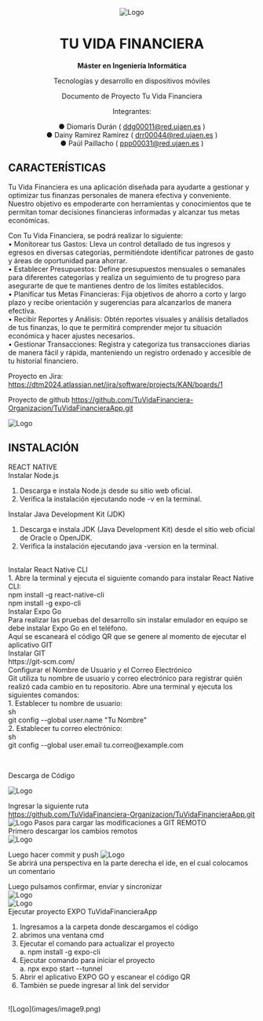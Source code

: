 <div align="center">

![Logo](images/image1.png)

# **TU VIDA FINANCIERA**
**Máster en Ingeniería Informática**


Tecnologías y desarrollo en dispositivos móviles



Documento de Proyecto
Tu Vida Financiera


Integrantes:

●	Diomaris Durán ( ddg00011@red.ujaen.es )<br/>
●	Dainy Ramirez Ramirez ( drr00044@red.ujaen.es )<br/>
●	Paúl Paillacho ( ppp00031@red.ujaen.es )



</div>

## CARACTERÍSTICAS
Tu Vida Financiera es una aplicación diseñada para ayudarte a gestionar y optimizar tus finanzas personales de manera efectiva y conveniente. Nuestro objetivo es empoderarte con herramientas y conocimientos que te permitan tomar decisiones financieras informadas y alcanzar tus metas económicas. <br/>

Con Tu Vida Financiera, se podrá realizar lo siguiente: <br/>
•	Monitorear tus Gastos: Lleva un control detallado de tus ingresos y egresos en diversas categorías, permitiéndote identificar patrones de gasto y áreas de oportunidad para ahorrar. <br/>
•	Establecer Presupuestos: Define presupuestos mensuales o semanales para diferentes categorías y realiza un seguimiento de tu progreso para asegurarte de que te mantienes dentro de los límites establecidos. <br/>
•	Planificar tus Metas Financieras: Fija objetivos de ahorro a corto y largo plazo y recibe orientación y sugerencias para alcanzarlos de manera efectiva. <br/>
•	Recibir Reportes y Análisis: Obtén reportes visuales y análisis detallados de tus finanzas, lo que te permitirá comprender mejor tu situación económica y hacer ajustes necesarios. <br/>
•	Gestionar Transacciones: Registra y categoriza tus transacciones diarias de manera fácil y rápida, manteniendo un registro ordenado y accesible de tu historial financiero. <br/>



Proyecto en Jira:
https://dtm2024.atlassian.net/jira/software/projects/KAN/boards/1 


Proyecto de github
https://github.com/TuVidaFinanciera-Organizacion/TuVidaFinancieraApp.git

![Logo](images/pantallas.png)

## INSTALACIÓN

REACT NATIVE<br/>
Instalar Node.js<br/>
1.	Descarga e instala Node.js desde su sitio web oficial.
2.	Verifica la instalación ejecutando node -v en la terminal.

Instalar Java Development Kit (JDK)<br/>
1.	Descarga e instala JDK (Java Development Kit) desde el sitio web oficial de Oracle o OpenJDK.
2.	Verifica la instalación ejecutando java -version en la terminal.
<br/>
Instalar React Native CLI<br/>
1.	Abre la terminal y ejecuta el siguiente comando para instalar React Native CLI:
<br/>
npm install -g react-native-cli<br/>
npm install -g expo-cli
<br/>
Instalar Expo Go <br/>
Para realizar las pruebas del desarrollo sin instalar emulador en equipo se debe instalar Expo Go en el teléfono.<br/>
Aquí se escaneará el código QR que se genere al momento de ejecutar el aplicativo GIT<br/>
Instalar GIT<br/>
https://git-scm.com/<br/>
Configurar el Nombre de Usuario y el Correo Electrónico<br/>
Git utiliza tu nombre de usuario y correo electrónico para registrar quién realizó cada cambio en tu repositorio. Abre una terminal y ejecuta los siguientes comandos:<br/>
1.	Establecer tu nombre de usuario:<br/>
sh<br/>
git config --global user.name "Tu Nombre"<br/>
2.	Establecer tu correo electrónico:<br/>
sh<br/>
git config --global user.email tu.correo@example.com <br/>

 

Descarga de Código


![Logo](images/image2.png)

Ingresar la siguiente ruta<br/>
https://github.com/TuVidaFinanciera-Organizacion/TuVidaFinancieraApp.git
<br/>
![Logo](images/image3.png)
Pasos para cargar las modificaciones a GIT REMOTO<br/>
Primero descargar los cambios remotos<br/>
 ![Logo](images/image5.png)
 <br/>

Luego hacer commit y push
  ![Logo](images/image6.png)
<br/>
Se abrirá una perspectiva en la parte derecha el ide, en el cual colocamos un comentario <br/>
 
Luego pulsamos confirmar, enviar y sincronizar<br/>
   ![Logo](images/image7.png)
<br/>
  ![Logo](images/image8.png)
<br/>
Ejecutar proyecto EXPO  TuVidaFinancieraApp<br/>
1)	Ingresamos a la carpeta donde descargamos el código<br/>
2)	abrimos una ventana cmd<br/>
3)	Ejecutar el comando para actualizar el proyecto <br/>
a.	npm install -g expo-cli<br/>
4)	Ejecutar comando para iniciar el proyecto<br/>
a.	npx expo start --tunnel<br/>
5)	Abrir el aplicativo EXPO GO y escanear el código QR<br/>
6)	También se puede ingresar al link del servidor
 <br/>
   ![Logo](images/image9.png)
<br/>



